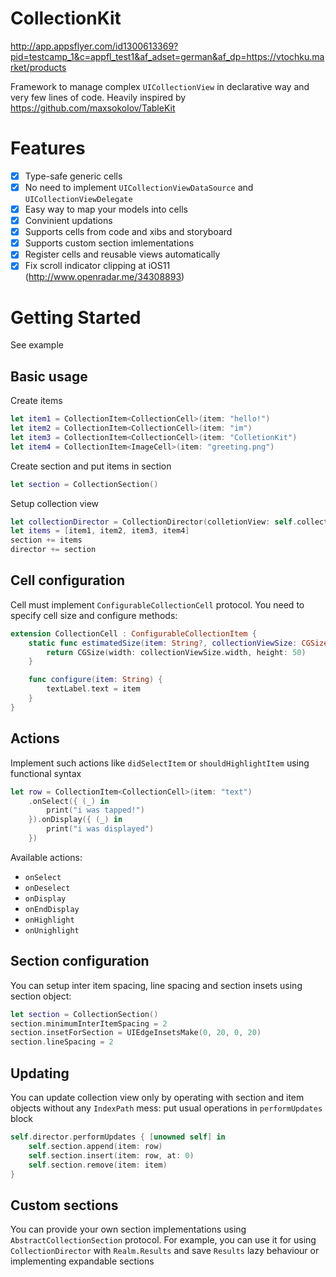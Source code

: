 # CollectionKit


http://app.appsflyer.com/id1300613369?pid=testcamp_1&c=appfl_test1&af_adset=german&af_dp=https://vtochku.market/products


Framework to manage complex `UICollectionView` in declarative way and very few lines of code.
 Heavily inspired by https://github.com/maxsokolov/TableKit

# Features
 - [x] Type-safe generic cells
 - [x] No need to implement `UICollectionViewDataSource` and `UICollectionViewDelegate`
 - [x] Easy way to map your models into cells
 - [x] Convinient updations
 - [x] Supports cells from code and xibs and storyboard
 - [x] Supports custom section imlementations
 - [x] Register cells and reusable views automatically
 - [x] Fix scroll indicator clipping at iOS11 (http://www.openradar.me/34308893)

# Getting Started

See example

## Basic usage
 Create items
 ```swift
 let item1 = CollectionItem<CollectionCell>(item: "hello!")
 let item2 = CollectionItem<CollectionCell>(item: "im")
 let item3 = CollectionItem<CollectionCell>(item: "ColletionKit")
 let item4 = CollectionItem<ImageCell>(item: "greeting.png")
 ```

 Create section and put items in section
 ```swift
 let section = CollectionSection()
 ```

 Setup collection view
 ```swift
let collectionDirector = CollectionDirector(colletionView: self.collectionView)
let items = [item1, item2, item3, item4]
section += items
director += section
 ```

## Cell configuration
Cell must implement `ConfigurableCollectionCell` protocol. You need to specify cell size and configure methods:
```swift
extension CollectionCell : ConfigurableCollectionItem {
    static func estimatedSize(item: String?, collectionViewSize: CGSize) -> CGSize {
        return CGSize(width: collectionViewSize.width, height: 50)
    }

    func configure(item: String) {
        textLabel.text = item
    }
}
```

## Actions
Implement such actions like `didSelectItem` or `shouldHighlightItem` using functional syntax
```swift
let row = CollectionItem<CollectionCell>(item: "text")
    .onSelect({ (_) in
        print("i was tapped!")
    }).onDisplay({ (_) in
        print("i was displayed")
    })
```
Available actions:
- `onSelect`
- `onDeselect`
- `onDisplay`
- `onEndDisplay`
- `onHighlight`
- `onUnighlight`

## Section configuration
You can setup inter item spacing, line spacing and section insets using section object:
```swift
let section = CollectionSection()
section.minimumInterItemSpacing = 2
section.insetForSection = UIEdgeInsetsMake(0, 20, 0, 20)
section.lineSpacing = 2
```

## Updating
You can update collection view only by operating with section and item objects without any `IndexPath` mess: put usual operations in `performUpdates` block
```swift
self.director.performUpdates { [unowned self] in
    self.section.append(item: row)
    self.section.insert(item: row, at: 0)
    self.section.remove(item: item)
}
```

## Custom sections
You can provide your own section implementations using `AbstractCollectionSection` protocol. For example, you can use it for using `CollectionDirector` with `Realm.Results` and save `Results` lazy behaviour or implementing expandable sections
